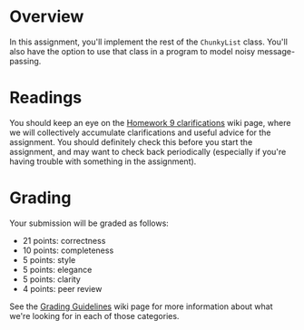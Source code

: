 # Overview

In this assignment, you'll implement the rest of the `ChunkyList` class. You'll also have the option to use that class in a program to model noisy message-passing.

# Readings

You should keep an eye on the [Homework 9 clarifications](https://cs.hmc.edu/cs70/wiki/HW09-Clarifications) wiki page, where we will collectively accumulate clarifications and useful advice for the assignment. You should definitely check this before you start the assignment, and may want to check back periodically (especially if you're having trouble with something in the assignment). 

 
# Grading
Your submission will be graded as follows: 
* 21 points: correctness
* 10 points: completeness
* 5 points: style 
* 5 points: elegance
* 5 points: clarity 
* 4 points: peer review

See the [Grading Guidelines](https://cs.hmc.edu/cs70/wiki/Grading-Guidelines) wiki page for more information about what we're looking for in each of those categories. 
